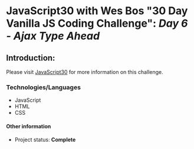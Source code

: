 # JavaScript30 with Wes Bos "30 Day Vanilla JS Coding Challenge": *Day 6 - Ajax Type Ahead*

## Introduction: 
 
Please visit <a href="https://javascript30.com/" target="_blank">JavaScript30</a> for more information on this challenge. 

### Technologies/Languages

* JavaScript
* HTML
* CSS

#### Other information

* Project status: **Complete**